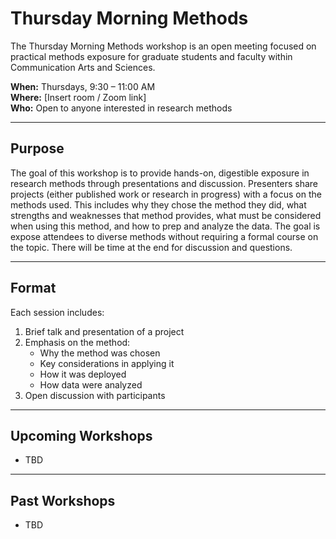# Thursday Morning Methods

The Thursday Morning Methods workshop is an open meeting focused on practical methods exposure for graduate students and faculty within Communication Arts and Sciences.

**When:** Thursdays, 9:30 – 11:00 AM  
**Where:** [Insert room / Zoom link]  
**Who:** Open to anyone interested in research methods

---

## Purpose
The goal of this workshop is to provide hands-on, digestible exposure in research methods through presentations and discussion. Presenters share projects (either published work or research in progress) with a focus on the methods used. This includes why they chose the method they did, what strengths and weaknesses that method provides, what must be considered when using this method, and how to prep and analyze the data. The goal is expose attendees to diverse methods without requiring a formal course on the topic. There will be time at the end for discussion and questions.

---

## Format
Each session includes:
1. Brief talk and presentation of a project  
2. Emphasis on the method:  
   - Why the method was chosen  
   - Key considerations in applying it  
   - How it was deployed  
   - How data were analyzed  
3. Open discussion with participants

---

## Upcoming Workshops
- TBD

---

## Past Workshops
- TBD
